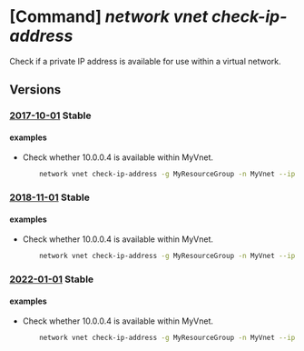 # [Command] _network vnet check-ip-address_

Check if a private IP address is available for use within a virtual network.

## Versions

### [2017-10-01](/Resources/mgmt-plane/L3N1YnNjcmlwdGlvbnMve30vcmVzb3VyY2Vncm91cHMve30vcHJvdmlkZXJzL21pY3Jvc29mdC5uZXR3b3JrL3ZpcnR1YWxuZXR3b3Jrcy97fS9jaGVja2lwYWRkcmVzc2F2YWlsYWJpbGl0eQ==/2017-10-01.xml) **Stable**

<!-- mgmt-plane /subscriptions/{}/resourcegroups/{}/providers/microsoft.network/virtualnetworks/{}/checkipaddressavailability 2017-10-01 -->

#### examples

- Check whether 10.0.0.4 is available within MyVnet.
    ```bash
        network vnet check-ip-address -g MyResourceGroup -n MyVnet --ip-address 10.0.0.4
    ```

### [2018-11-01](/Resources/mgmt-plane/L3N1YnNjcmlwdGlvbnMve30vcmVzb3VyY2Vncm91cHMve30vcHJvdmlkZXJzL21pY3Jvc29mdC5uZXR3b3JrL3ZpcnR1YWxuZXR3b3Jrcy97fS9jaGVja2lwYWRkcmVzc2F2YWlsYWJpbGl0eQ==/2018-11-01.xml) **Stable**

<!-- mgmt-plane /subscriptions/{}/resourcegroups/{}/providers/microsoft.network/virtualnetworks/{}/checkipaddressavailability 2018-11-01 -->

#### examples

- Check whether 10.0.0.4 is available within MyVnet.
    ```bash
        network vnet check-ip-address -g MyResourceGroup -n MyVnet --ip-address 10.0.0.4
    ```

### [2022-01-01](/Resources/mgmt-plane/L3N1YnNjcmlwdGlvbnMve30vcmVzb3VyY2Vncm91cHMve30vcHJvdmlkZXJzL21pY3Jvc29mdC5uZXR3b3JrL3ZpcnR1YWxuZXR3b3Jrcy97fS9jaGVja2lwYWRkcmVzc2F2YWlsYWJpbGl0eQ==/2022-01-01.xml) **Stable**

<!-- mgmt-plane /subscriptions/{}/resourcegroups/{}/providers/microsoft.network/virtualnetworks/{}/checkipaddressavailability 2022-01-01 -->

#### examples

- Check whether 10.0.0.4 is available within MyVnet.
    ```bash
        network vnet check-ip-address -g MyResourceGroup -n MyVnet --ip-address 10.0.0.4
    ```
